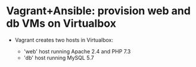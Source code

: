 Vagrant+Ansible: provision web and db VMs on Virtualbox
=======================================================

- Vagrant creates two hosts in Virtualbox:

   - 'web' host running Apache 2.4 and PHP 7.3
   - 'db' host running MySQL 5.7

